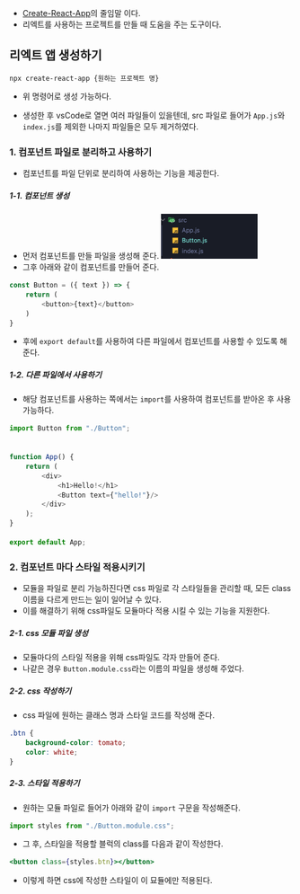 - [Create-React-App](https://create-react-app.dev/)의 줄임말 이다.
- 리엑트를 사용하는 프로젝트를 만들 때 도움을 주는 도구이다.
## 리엑트 앱 생성하기
```
npx create-react-app {원하는 프로젝트 명}
```
- 위 명령어로 생성 가능하다.

- 생성한 후 vsCode로 열면 여러 파일들이 있을텐데, src 파일로 들어가 `App.js`와 `index.js`를 제외한 나마지 파일들은 모두 제거하였다.

### 1. 컴포넌트 파일로 분리하고 사용하기
- 컴포넌트를 파일 단위로 분리하여 사용하는 기능을 제공한다.
##### 1-1. 컴포넌트 생성
- 먼저 컴포넌트를 만들 파일을 생성해 준다.
![](images/Pasted%20image%2020240722162631.png)
- 그후 아래와 같이 컴포넌트를 만들어 준다.
```js
const Button = ({ text }) => {
	return (
		<button>{text}</button>
	)
}
```
- 후에 `export default`를 사용하여 다른 파일에서 컴포넌트를 사용할 수 있도록 해준다.
##### 1-2. 다른 파일에서 사용하기
- 해당 컴포넌트를 사용하는 쪽에서는 `import`를 사용하여 컴포넌트를 받아온 후 사용 가능하다.
```js
import Button from "./Button";

  
function App() {
	return (
		<div>
			<h1>Hello!</h1>
			<Button text={"hello!"}/>
		</div>
	);
}

export default App;
```
### 2. 컴포넌트 마다 스타일 적용시키기
- 모듈을 파일로 분리 가능하진다면 css 파일로 각 스타일들을 관리할 때, 모든 class 이름을 다르게 만드는 일이 일어날 수 있다.
- 이를 해결하기 위해 css파일도 모듈마다 적용 시킬 수 있는 기능을 지원한다.
##### 2-1. css 모듈 파일 생성
- 모듈마다의 스타일 적용을 위해 css파일도 각자 만들어 준다.
- 나같은 경우 `Button.module.css`라는 이름의 파일을 생성해 주었다.
##### 2-2. css 작성하기
- css 파일에 원하는 클래스 명과 스타일 코드를 작성해 준다.
```css
.btn {
	background-color: tomato;
	color: white;
}
```
##### 2-3. 스타일 적용하기
- 원하는 모듈 파일로 들어가 아래와 같이 `import` 구문을 작성해준다.
```js
import styles from "./Button.module.css";
```
- 그 후, 스타일을 적용할 블럭의 class를 다음과 같이 작성한다.
```jsx
<button class={styles.btn}></button>
```
- 이렇게 하면 css에 작성한 스타일이 이 묘듈에만 적용된다.